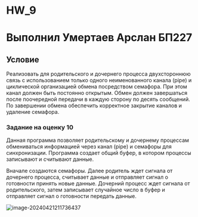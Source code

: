 # HW_9



# Выполнил Умертаев Арслан БП227



## Условие



Реализовать для родительского и дочернего процесса двухстороннюю связь с использованием только одного неименованного канала (pipe) и циклической организацией обмена посредством семафора. При этом канал должен быть постоянно открытым. Обмен должен завершаться после поочередной передачи в каждую сторону по десять сообщений. По завершении обмена обеспечить корректное закрытие каналов и удаление семафора.

### Задание на оценку 10

Данная программа позволяет родительскому и дочернему процессам обмениваться информацией через канал (pipe) и семафоры для синхронизации. Программа создает общий буфер, в котором процессы записывают и считывают данные.

Вначале создаются семафоры. Далее родитель ждет сигнала от дочернего процесса, считывает данные и отправляет сигнал о готовности принять новые данные. Дочерний процесс ждет сигнала от родительского, затем записывает случайное число в буфер и отправляет сигнал о готовности передать данные.

![image-20240421211736437](C:\Users\arsla\AppData\Roaming\Typora\typora-user-images\image-20240421211736437.png)
